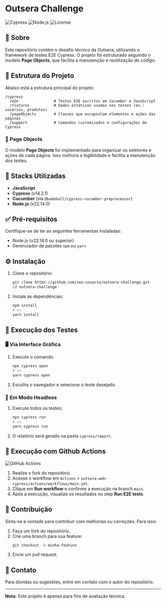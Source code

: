 # Outsera Challenge

![Cypress](https://img.shields.io/badge/Cypress-14.2.1-brightgreen)
![Node.js](https://img.shields.io/badge/Node.js-22.14.0-blue)
![License](https://img.shields.io/badge/License-ISC-yellow)

## 📝 Sobre
Este repositório contém o desafio técnico da Outsera, utilizando o framework de testes E2E Cypress. O projeto foi estruturado seguindo o modelo **Page Objects**, que facilita a manutenção e reutilização de código.

## 📂 Estrutura do Projeto
Abaixo está a estrutura principal do projeto:

```
/cypress
  /e2e                # Testes E2E escritos em Cucumber e JavaScript
  /fixtures           # Dados estáticos usados nos testes (ex.: usuários, produtos)
  /pageObjects        # Classes que encapsulam elementos e ações das páginas
  /support            # Comandos customizados e configurações do Cypress
```

### 🧩 Page Objects
O modelo **Page Objects** foi implementado para organizar os seletores e ações de cada página. Isso melhora a legibilidade e facilita a manutenção dos testes.

## 🚀 Stacks Utilizadas
- **JavaScript**
- **Cypress** (v14.2.1)
- **Cucumber** (via `@badeball/cypress-cucumber-preprocessor`)
- **Node.js** (v22.14.0)

## ✅ Pré-requisitos
Certifique-se de ter as seguintes ferramentas instaladas:
- Node.js (v22.14.0 ou superior)
- Gerenciador de pacotes `npm` ou `yarn`

## ⚙️ Instalação
1. Clone o repositório:
   ```bash
   git clone https://github.com/seu-usuario/outsera-challenge.git
   cd outsera-challenge
   ```

2. Instale as dependências:
   ```bash
   npm install
   # ou
   yarn install
   ```

## 🧪 Execução dos Testes

### 🖥️ Via Interface Gráfica
1. Execute o comando:
   ```bash
   npx cypress open
   # ou
   yarn cypress open
   ```
2. Escolha o navegador e selecione o teste desejado.

### 🏃 Em Modo Headless
1. Execute todos os testes:
   ```bash
   npx cypress run
   # ou
   yarn cypress run
   ```
2. O relatório será gerado na pasta `cypress/report`.

## 🤖 Execução com Github Actions
![GitHub Actions](https://img.shields.io/github/actions/workflow/status/seu-usuario/outsera-challenge/main.yml?label=E2E%20Tests)

1. Realize o fork do repositório.
2. Acesse o workflow em `Actions` > `outsera-web-cypress/actions/workflows/main.yml`.
3. Clique em **Run workflow** e confirme a execução na branch `main`.
4. Após a execução, visualize os resultados no step **Run E2E tests**.

## 🤝 Contribuição
Sinta-se à vontade para contribuir com melhorias ou correções. Para isso:
1. Faça um fork do repositório.
2. Crie uma branch para sua feature:
   ```bash
   git checkout -b minha-feature
   ```
3. Envie um pull request.

## 📧 Contato
Para dúvidas ou sugestões, entre em contato com o autor do repositório.

---
**Nota:** Este projeto é apenas para fins de avaliação técnica.


